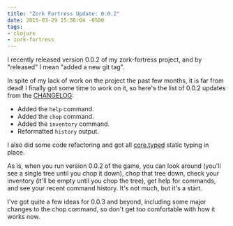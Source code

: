 ```yaml
---
title: "Zork Fortress Update: 0.0.2"
date: 2015-03-29 15:56:04 -0500
tags: 
- clojure
- zork-fortress
---
```

I recently released version 0.0.2 of my zork-fortress project, and by "released" I mean "added a new git tag".
<!--more-->
In spite of my lack of work on the project the past few months, it is far from dead! I finally got some time to work on it, so here's the list of 0.0.2 updates from the [CHANGELOG](https://github.com/echosa/zork-fortress/blob/0.0.2/CHANGELOG):

- Added the `help` command.
- Added the `chop` command.
- Added the `inventory` command.
- Reformatted `history` output.

I also did some code refactoring and got all [core.typed](http://typedclojure.org) static typing in place.

As is, when you run version 0.0.2 of the game, you can look around (you'll see a single tree until you chop it down), chop that tree down, check your inventory (it'll be empty until you chop the tree), get help for commands, and see your recent command history. It's not much, but it's a start.

I've got quite a few ideas for 0.0.3 and beyond, including some major changes to the chop command, so don't get too comfortable with how it works now.
